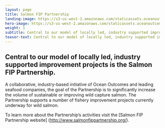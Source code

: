 ```yaml
---
layout: page 
title: Salmon FIP Partnership
landing-image: https://s3-us-west-2.amazonaws.com/staticassets.oceanoutcomes.org/rollover+images/supply-chain-partnership-hover.jpg
hero-image: https://s3-us-west-2.amazonaws.com/staticassets.oceanoutcomes.org/hero+photos/partnershiphero.jpg
weight: 1
subtitle: Central to our model of locally led, industry supported improvement projects is the Salmon FIP Partnership, an initiative of leading companies and conservationists committed to sustainable salmon. The group includes Nestlé, Gorton’s, The Fishin’ Company, Albion Fisheries, and High Liner Foods.  
teaser-text: Central to our model of locally led, industry supported improvement projects is the Salmon FIP Partnership, an initiative of leading companies and conservationists committed to sustainable salmon. The group includes Nestlé, Gorton’s, The Fishin’ Company, Albion Fisheries, and High Liner Foods.  
---
```

## Central to our model of locally led, industry supported improvement projects is the Salmon FIP Partnership.  

A collaborative, industry-based initiative of Ocean Outcomes and leading seafood companies, the goal of the Partnership is to significantly increase the volume of sustainable or improving wild capture salmon. The Partnership supports a number of fishery improvement projects currently underway for wild salmon.

To learn more about the Partnership’s activities visit the [Salmon FIP Partnership website] (http://www.salmonfippartnership.org/).
